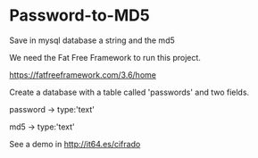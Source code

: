 # Password-to-MD5
Save in mysql database a string and the md5

We need the Fat Free Framework to run this project.

https://fatfreeframework.com/3.6/home

Create a database with a table called 'passwords' and two fields.

password -> type:'text'

md5 -> type:'text'

See a demo in http://it64.es/cifrado
